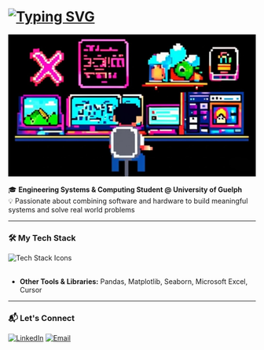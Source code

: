 <h1 align="left">
  <a href="https://git.io/typing-svg"><img src="https://readme-typing-svg.herokuapp.com?font=Inter&weight=600&size=32&pause=1002&color=FFFFFF&center=false&vCenter=true&width=435&lines=Hi%2C+I'm+Louis+Nguyen!+%F0%9F%91%8B" alt="Typing SVG" /></a>
</h1>

![Gaming Image](image.jpg)

🎓 **Engineering Systems & Computing Student @ University of Guelph**  
💡 Passionate about combining software and hardware to build meaningful systems and solve real world problems

---

### 🛠️ My Tech Stack

<div align="left">
  <img src="https://skillicons.dev/icons?i=c,python,js,html,css,react,tailwind,bootstrap,git,github,linux,bash,vscode,postgres" alt="Tech Stack Icons"/>
</div>
</br>
  
- **Other Tools & Libraries:** Pandas, Matplotlib, Seaborn, Microsoft Excel, Cursor

<!--
- **Languages:** C, Python, HTML/CSS, JavaScript, SQL 
- **Frameworks/Libraries:** Pandas, Matplotlib, Seaborn, React, Tailwind, Bootstrap
- **Development Tools:** Git, GitHub, VS Code, Linux, Bash, Microsoft Excel, PostgreSQL, Cursor
-->
---

### 📬 Let's Connect

[![LinkedIn](https://img.shields.io/badge/LinkedIn-blue?style=for-the-badge&logo=linkedin&logoColor=white)](https://www.linkedin.com/in/louisnguyenn/)
[![Email](https://img.shields.io/badge/Email-D14836?style=for-the-badge&logo=gmail&logoColor=white)](mailto:lnguye25@uoguelph.ca)
